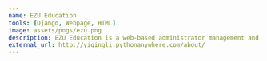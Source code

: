 ```yaml
---
name: EZU Education
tools: [Django, Webpage, HTML]
image: assets/pngs/ezu.png
description: EZU Education is a web-based administrator management and academic information registration tools.
external_url: http://yiqingli.pythonanywhere.com/about/
---
```

